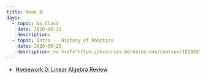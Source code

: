 ```yaml
---
title: Week 0
days:
  - topic: No Class
    date: 2020-08-23
    description:
  - topic: Intro -  History of Robotics
    date: 2020-08-25
    description: <a href="https://bcourses.berkeley.edu/courses/1518829/external_tools/78985">Video</a> <br /> [Logistics Slides](../assets/lec/Lecture0-logistics.pdf) <br /> [Lecture Slides](../assets/lec/Lecture0-RobotHistory.pdf)
---
```

- [Homework 0: Linear Algebra Review](../assets/hw/hw0.zip)